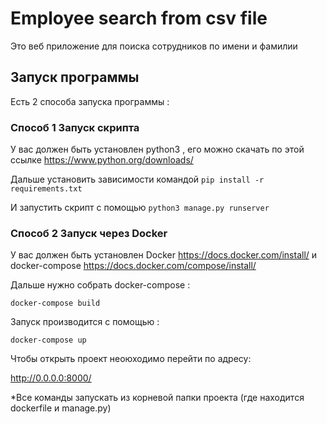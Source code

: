 # Employee search from csv file

Это веб приложение для поиска сотрудников по имени и фамилии

## Запуск программы 

Есть 2 способа запуска программы :

### Способ 1 Запуск скрипта

У вас должен быть установлен python3 , его можно скачать по этой ссылке  https://www.python.org/downloads/

Дальше установить зависимости командой `pip install -r requirements.txt`

И запустить скрипт с помощью `python3 manage.py runserver`

### Способ 2 Запуск через Docker 

У вас должен быть установлен Docker 
https://docs.docker.com/install/
и docker-compose 
https://docs.docker.com/compose/install/

Дальше нужно собрать docker-compose :

`docker-compose build`

Запуск производится с помощью :

`docker-compose up`

Чтобы открыть проект неоюходимо перейти по адресу:

http://0.0.0.0:8000/

*Все команды запускать из корневой папки проекта (где находится dockerfile и manage.py)




